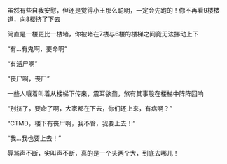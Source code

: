 虽然有些自我安慰，但还是觉得小王那么聪明，一定会先跑的！你不再看9楼楼道，向8楼挤了下去

简直是一楼更比一楼堵，你被堵在7楼与6楼的楼梯之间竟无法挪动上下

“有...有鬼啊，要命啊”

“有活尸啊”

“丧尸啊，丧尸”

一些人嚷着叫着从楼梯下传来，震耳欲聋，煞有其事般在楼梯中阵阵回响

“别挤了，要命了啊，大家都在下去，你们还上来，有病啊？”

“CTMD，楼下有丧尸啊，我不管，我要上去！”

“我...我也要上去！”

辱骂声不断，尖叫声不断，真的是一个头两个大，到底去哪儿！

